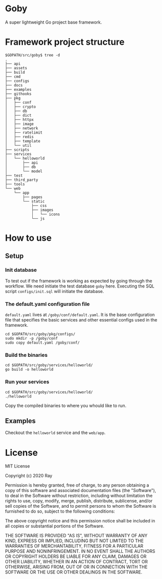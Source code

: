 # Goby
A super lightweight Go project base framework.

# Framework project structure
```
$GOPATH/src/goby$ tree -d
.
├── api
├── assets
├── build
├── cmd
├── configs
├── docs
├── examples
├── githooks
├── pkg
│   ├── conf
│   ├── crypto
│   ├── db
│   ├── dict
│   ├── httpx
│   ├── image
│   ├── network
│   ├── ratelimit
│   ├── redis
│   ├── template
│   └── util
├── scripts
├── services
│   └── helloworld
│       ├── api
│       ├── db
│       └── model
├── test
├── third_party
├── tools
└── web
    └── app
        ├── pages
        └── static
            ├── css
            ├── images
            │   └── icons
            └── js
```

# How to use
## Setup
### Init database
To test out if the framework is working as expected by going through the workflow. We need initiate the test database `goby` here. Executing the SQL script `configs/init.sql` will initiate the database.

### The default.yaml configuration file
`default.yaml` lives at `/goby/conf/default.yaml`. It is the base configuration file that specifies the basic services  and other essential configs used in the framework.

```
cd $GOPATH/src/goby/pkg/configs/
sudo mkdir -p /goby/conf
sudo copy default.yaml /goby/conf/
```

### Build the binaries
```
cd $GOPATH/src/goby/services/helloworld/
go build -o helloworld
```

### Run your services
```
cd $GOPATH/src/goby/services/helloworld/
./helloworld
```
Copy the compiled binaries to where you whould like to run.

## Examples
Checkout the `helloworld` service and the `web/app`.

# License
MIT License

Copyright (c) 2020 Ray

Permission is hereby granted, free of charge, to any person obtaining a copy
of this software and associated documentation files (the "Software"), to deal
in the Software without restriction, including without limitation the rights
to use, copy, modify, merge, publish, distribute, sublicense, and/or sell
copies of the Software, and to permit persons to whom the Software is
furnished to do so, subject to the following conditions:

The above copyright notice and this permission notice shall be included in all
copies or substantial portions of the Software.

THE SOFTWARE IS PROVIDED "AS IS", WITHOUT WARRANTY OF ANY KIND, EXPRESS OR
IMPLIED, INCLUDING BUT NOT LIMITED TO THE WARRANTIES OF MERCHANTABILITY,
FITNESS FOR A PARTICULAR PURPOSE AND NONINFRINGEMENT. IN NO EVENT SHALL THE
AUTHORS OR COPYRIGHT HOLDERS BE LIABLE FOR ANY CLAIM, DAMAGES OR OTHER
LIABILITY, WHETHER IN AN ACTION OF CONTRACT, TORT OR OTHERWISE, ARISING FROM,
OUT OF OR IN CONNECTION WITH THE SOFTWARE OR THE USE OR OTHER DEALINGS IN THE
SOFTWARE.
